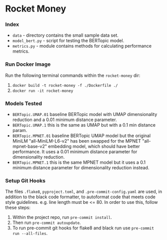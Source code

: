 # Rocket Money

### Index

- `data` - directory contains the small sample data set.
- `model_bert.py` - script for testing the BERTopic model.
- `metrics.py` - module contains methods for calculating performance metrics.

### Run Docker Image

Run the following terminal commands within the `rocket-money` dir:

1. `docker build -t rocket-money -f ./Dockerfile ./`
2. `docker run -it rocket-money`

### Models Tested

- `BERTopic.UMAP.01` baseline BERTopic model with UMAP dimensionality reduction
and a 0.01 minimum distance parameter.
- `BERTopic.UMAP.1` this is the same as UMAP but with a 0.1 min distance param.
- `BERTopic.MPNET.01` baseline BERTopic UMAP model but the original MiniLM
"all-MiniLM-L6-v2" has been swapped for the MPNET "all-mpnet-base-v2" embedding
model, which should have better performance. It uses a 0.01 minimum distance
parameter for dimensionality reduction.
- `BERTopic.MPNET.1` this is the same MPNET model but it uses a 0.1 minimum
distance parameter for dimensionality reduction instead.

### Setup Git Hooks

The files `.flake8`, `pyproject.toml`, and `.pre-commit-config.yaml` are used, 
in addition to the black code formatter, to autoformat code that meets code
style guidelines. e.g. line length must be <= 80. In order to use this, follow 
these steps:

1. Within the project repo, run `pre-commit install`.
2. Then run `pre-commit autoupdate`.
3. To run pre-commit git hooks for flake8 and black run use 
`pre-commit run --all-files`.